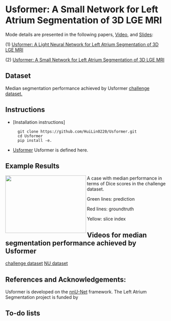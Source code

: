 # Usformer: A Small Network for Left Atrium Segmentation of 3D LGE MRI
Mode details are presented in the following papers, [Video](https://www.youtube.com/watch?v=4Mu5rgfUwoE), and [Slides](https://drive.google.com/file/d/1pWzuMKeXzwozWLsFPUuOCRv1JYvT-KXy/view): 

(1) [Usformer: A Light Neural Network for Left Atrium Segmentation of 3D LGE MRI](https://ieeexplore.ieee.org/abstract/document/10289839)

(2) [Usformer: A Small Network for Left Atrium Segmentation of 3D LGE MRI](https://doi.org/10.1016/j.heliyon.2024.e28539)






## Dataset
Median segmentation performance achieved by Usformer
[challenge dataset.](https://ars.els-cdn.com/content/image/1-s2.0-S2405844024045705-mmc1.mp4)
## Instructions
- [Installation instructions]

        git clone https://github.com/HuiLin0220/Usformer.git
        cd Usformer
        pip install -e.
- [Usformer](nnunetv2/dynamic_network_architectures/architectures/unet.py)  Usformer is defined here.

## Example Results
<img align="left" width="252" height="180" src="/results/P20.gif"> A case with median performance in terms of Dice scores in the challenge dataset.

Green lines: prediction

Red lines: groundtruth

Yellow: slice index



## Videos for median segmentation performance achieved by Usformer

[challenge dataset](https://ars.els-cdn.com/content/image/1-s2.0-S2405844024045705-mmc1.mp4)
[NU dataset](https://ars.els-cdn.com/content/image/1-s2.0-S2405844024045705-mmc2.mp4)

## References and Acknowledgements:
Usformer is developed on the [nnU-Net](https://github.com/MIC-DKFZ/nnUNet) framework. The  Left Atrium Segmentation project is funded by






## To-do lists
     

